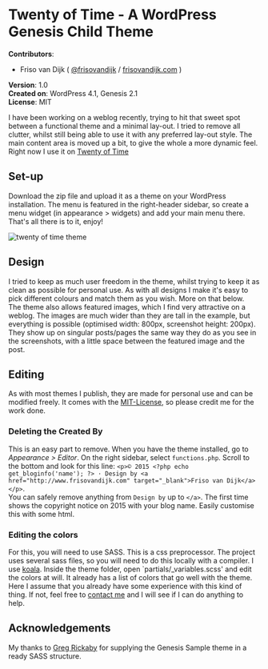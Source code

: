 # Twenty of Time - A WordPress Genesis Child Theme
**Contributors**:  

* Friso van Dijk ( [@frisovandijk](http://twitter.com/frisovandijk ) / [frisovandijk.com](http://frisovandijk.com/) )  

**Version**: 1.0  
**Created on**: WordPress 4.1, Genesis 2.1  
**License**: MIT  

I have been working on a weblog recently, trying to hit that sweet spot between a functional theme and a minimal lay-out. I tried to remove all clutter, whilst still being able to use it with any preferred lay-out style. The main content area is moved up a bit, to give the whole a more dynamic feel. Right now I use it on [Twenty of Time](http://www.twentyoftime.com)

## Set-up
Download the zip file and upload it as a theme on your WordPress installation. The menu is featured in the right-header sidebar, so create a menu widget (in appearance > widgets) and add your main menu there. That's all there is to it, enjoy!

<img src="http://www.frisovandijk.com/public/git/twentyoftime/screenshot.png" alt="twenty of time theme" />

## Design
I tried to keep as much user freedom in the theme, whilst trying to keep it as clean as possible for personal use. As with all designs I make it's easy to pick different colours and match them as you wish. More on that below.
<br>The theme also allows featured images, which I find very attractive on a weblog. The images are much wider than they are tall in the example, but everything is possible (optimised width: 800px, screenshot height: 200px). They show up on singular posts/pages the same way they do as you see in the screenshots, with a little space between the featured image and the post.

## Editing
As with most themes I publish, they are made for personal use and can be modified freely. It comes with the [MIT-License](/public/MIT-LICENSE.txt), so please credit me for the work done.

### Deleting the Created By
This is an easy part to remove. When you have the theme installed, go to *Appearance > Editor*. On the right sidebar, select `functions.php`. Scroll to the bottom and look for this line: `<p>© 2015 <?php echo get_bloginfo('name'); ?> · Design by <a href="http://www.frisovandijk.com" target="_blank">Friso van Dijk</a></p>`.
<br>You can safely remove anything from `Design by` up to `</a>`. The first time shows the copyright notice on 2015 with your blog name. Easily customise this with some html.

### Editing the colors
For this, you will need to use SASS. This is a css preprocessor. The project uses several sass files, so you will need to do this locally with a compiler. I use [koala](http://koala-app.com/). Inside the theme folder, open `partials/_variables.scss' and edit the colors at will. It already has a list of colors that go well with the theme.
<br>Here I assume that you already have some experience with this kind of thing. If not, feel free to [contact me](/contact) and I will see if I can do anything to help.

## Acknowledgements
My thanks to [Greg Rickaby](https://github.com/gregrickaby) for supplying the Genesis Sample theme in a ready SASS structure.
